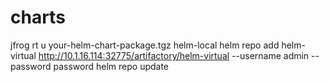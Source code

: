 # charts

jfrog rt u your-helm-chart-package.tgz helm-local
helm repo add helm-virtual http://10.1.16.114:32775/artifactory/helm-virtual --username admin --password password
helm repo update
